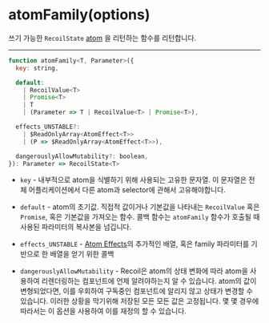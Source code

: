# atomFamily(options)

쓰기 가능한 `RecoilState` [atom](/docs/api-reference/core/atom) 을 리턴하는 함수를 리턴합니다.

---

```jsx
function atomFamily<T, Parameter>({
  key: string,

  default:
    | RecoilValue<T>
    | Promise<T>
    | T
    | (Parameter => T | RecoilValue<T> | Promise<T>),

  effects_UNSTABLE?:
    | $ReadOnlyArray<AtomEffect<T>>
    | (P => $ReadOnlyArray<AtomEffect<T>>),

  dangerouslyAllowMutability?: boolean,
}): Parameter => RecoilState<T>
```

- `key` - 내부적으로 atom을 식별하기 위해 사용되는 고유한 문자열. 이 문자열은 전체 어플리케이션에서 다른 atom과 selector에 관해서 고유해야합니다.

- `default` - atom의 초기값. 직접적 값이거나 기본값을 나타내는 `RecoilValue` 혹은 `Promise`, 혹은 기본값을 가져오는 함수. 콜백 함수는 `atomFamily` 함수가 호출될 때 사용된 파라미터의 복사본을 넘깁니다.

- `effects_UNSTABLE` - [Atom Effects](/docs/guides/atom-effects)의 추가적인 배열, 혹은 family 파라미터를 기반으로 한 배열을 얻기 위한 콜백

- `dangerouslyAllowMutability` -  Recoil은 atom의 상태 변화에 따라 atom을 사용하여 리렌더링하는 컴포넌트에 언제 알려야하는지 알 수 있습니다. atom의 값이 변형되었다면, 이를 우회하여 구독중인 컴포넌트에 알리지 않고 상태가 변경할 수 있습니다. 이러한 상황을 막기위해 저장된 모든 모든 값은 고정됩니다. 몇 몇 경우에 따라서는 이 옵션을 사용하여 이를 재정의 할 수 있습니다.